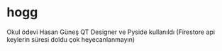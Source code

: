 # hogg
Okul ödevi Hasan Güneş
QT Designer ve Pyside kullanıldı (Firestore api keylerin süresi doldu çok heyecanlanmayın)
